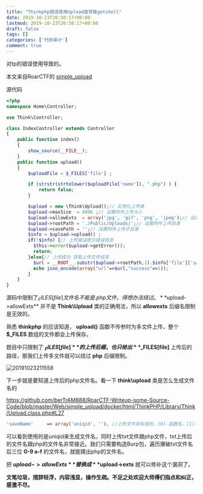 ```yaml
---
title: "Thinkphp错误使用Upload类导致getshell"
date: 2019-10-23T20:58:17+08:00
lastmod: 2019-10-23T20:58:17+08:00
draft: false
tags: []
categories: ['代码审计']
comment: true
---
```


对tp的错误使用导致的。

<!--more-->

本文来自RoarCTF的 [simple_upload](https://github.com/berTrAM888/RoarCTF-Writeup-some-Source-Code/tree/master/Web/simple_upload) 

源代码

```php
<?php
namespace Home\Controller;

use Think\Controller;

class IndexController extends Controller
{
    public function index()
    {
        show_source(__FILE__);
    }
    public function upload()
    {
        $uploadFile = $_FILES['file'] ;

        if (strstr(strtolower($uploadFile['name']), ".php") ) {
            return false;
        }

        $upload = new \Think\Upload();// 实例化上传类
        $upload->maxSize  = 4096 ;// 设置附件上传大小
        $upload->allowExts  = array('jpg', 'gif', 'png', 'jpeg');// 设置附件上传类型
        $upload->rootPath = './Public/Uploads/';// 设置附件上传目录
        $upload->savePath = '';// 设置附件上传子目录
        $info = $upload->upload() ;
        if(!$info) {// 上传错误提示错误信息
          $this->error($upload->getError());
          return;
        }else{// 上传成功 获取上传文件信息
          $url = __ROOT__.substr($upload->rootPath,1).$info['file']['savepath'].$info['file']['savename'] ;
          echo json_encode(array("url"=>$url,"success"=>1));
        }
    }
} 
```

源码中限制了$_FILES[file]文件名不能是.php文件，得想办法绕过。 **$upload->allowExts** 并不是 **Think\Upload** 类的正确用法，所以 **allowexts** 后缀名限制是无效的。 

熟悉 **thinkphp** 的应该知道， **upload()** 函数不传参时为多文件上传，整个 **$_FILES** 数组的文件都会上传保存。

题目中只限制了 **$_FILES[file]** 的上传后缀，也只给出 **$_FILES[file]** 上传后的路径，那我们上传多文件就可以绕过 **php** 后缀限制。

![20191023211558](https://y4er.com/img/uploads/20191023211558.png)

 下一步就是要知道上传后的php文件名。看一下 **think\upload** 类是怎么生成文件名的

 https://github.com/berTrAM888/RoarCTF-Writeup-some-Source-Code/blob/master/Web/simple_upload/docker/html/ThinkPHP/Library/Think/Upload.class.php#L27 
```php
'saveName'     => array('uniqid', ''), //上传文件命名规则，[0]-函数名，[1]-参数，多个参数使用数组 
```

可以看到使用的是uniqid来生成文件名，同时上传txt文件跟php文件，txt上传后的文件名跟php的文件名非常接近。我们只需要构造Burp包，遍历爆破txt文件名后三位 **0-9 a-f** 的文件名，就能猜出php的文件名。

 把 **$upload->allowExts** 替换成 **$upload->exts** 就可以修补这个漏洞了。 



**文笔垃圾，措辞轻浮，内容浅显，操作生疏。不足之处欢迎大师傅们指点和纠正，感激不尽。**